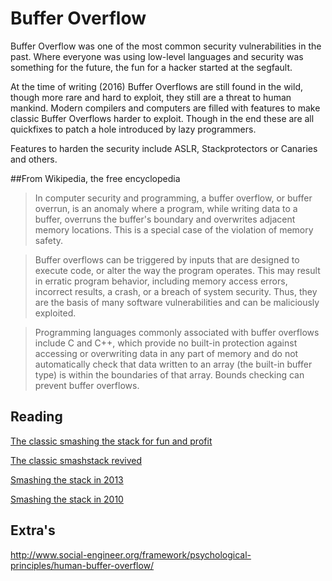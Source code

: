 # Buffer Overflow

Buffer Overflow was one of the most common security vulnerabilities in the past. Where everyone was using low-level languages
and security was something for the future, the fun for a hacker started at the segfault.

At the time of writing (2016) Buffer Overflows are still found in the wild, though more rare and hard to exploit, they still
are a threat to human mankind. Modern compilers and computers are filled with features to make classic Buffer Overflows
harder to exploit. Though in the end these are all quickfixes to patch a hole introduced by lazy programmers.

Features to harden the security include ASLR, Stackprotectors or Canaries and others.

##From Wikipedia, the free encyclopedia

>In computer security and programming, a buffer overflow, or buffer overrun, is an anomaly where a program, while writing data to a buffer, overruns the buffer's boundary and overwrites adjacent memory locations. This is a special case of the violation of memory safety.

>Buffer overflows can be triggered by inputs that are designed to execute code, or alter the way the program operates. This may result in erratic program behavior, including memory access errors, incorrect results, a crash, or a breach of system security. Thus, they are the basis of many software vulnerabilities and can be maliciously exploited.

>Programming languages commonly associated with buffer overflows include C and C++, which provide no built-in protection against accessing or overwriting data in any part of memory and do not automatically check that data written to an array (the built-in buffer type) is within the boundaries of that array. Bounds checking can prevent buffer overflows.

## Reading
[The classic smashing the stack for fun and profit](http://hackers.wiki/exploitation/r00t/SmashingTheStackForFunAndProfit-AlephOne97.txt)

[The classic smashstack revived](https://avicoder.me/2016/02/01/smashsatck-revived/)

[Smashing the stack in 2013](https://www.exploit-db.com/docs/27657.pdf)

[Smashing the stack in 2010](http://www.mgraziano.info/docs/stsi2010.pdf)


## Extra's
http://www.social-engineer.org/framework/psychological-principles/human-buffer-overflow/
